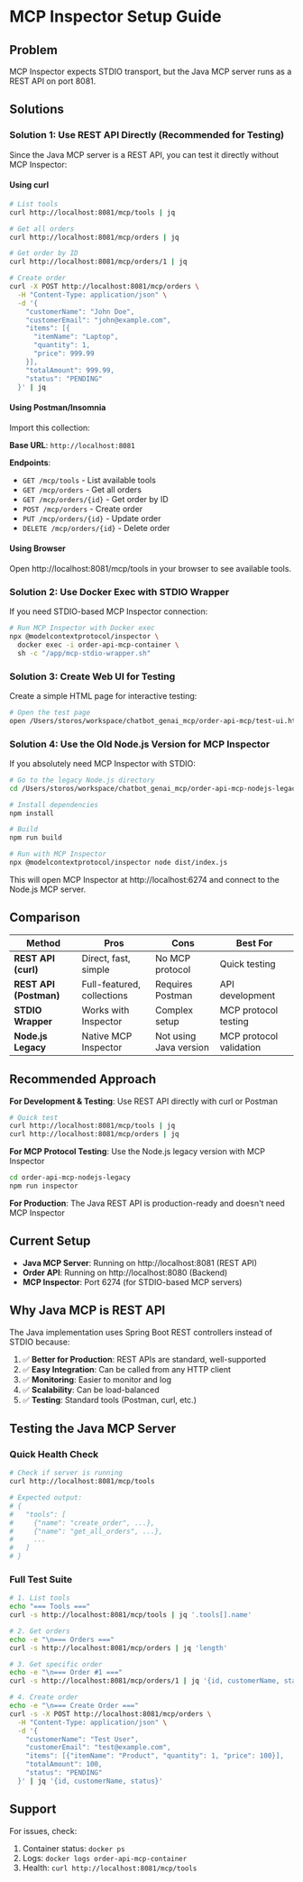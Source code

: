 # MCP Inspector Setup Guide

## Problem
MCP Inspector expects STDIO transport, but the Java MCP server runs as a REST API on port 8081.

## Solutions

### Solution 1: Use REST API Directly (Recommended for Testing)

Since the Java MCP server is a REST API, you can test it directly without MCP Inspector:

#### Using curl
```bash
# List tools
curl http://localhost:8081/mcp/tools | jq

# Get all orders
curl http://localhost:8081/mcp/orders | jq

# Get order by ID
curl http://localhost:8081/mcp/orders/1 | jq

# Create order
curl -X POST http://localhost:8081/mcp/orders \
  -H "Content-Type: application/json" \
  -d '{
    "customerName": "John Doe",
    "customerEmail": "john@example.com",
    "items": [{
      "itemName": "Laptop",
      "quantity": 1,
      "price": 999.99
    }],
    "totalAmount": 999.99,
    "status": "PENDING"
  }' | jq
```

#### Using Postman/Insomnia
Import this collection:

**Base URL**: `http://localhost:8081`

**Endpoints**:
- `GET /mcp/tools` - List available tools
- `GET /mcp/orders` - Get all orders
- `GET /mcp/orders/{id}` - Get order by ID
- `POST /mcp/orders` - Create order
- `PUT /mcp/orders/{id}` - Update order
- `DELETE /mcp/orders/{id}` - Delete order

#### Using Browser
Open http://localhost:8081/mcp/tools in your browser to see available tools.

### Solution 2: Use Docker Exec with STDIO Wrapper

If you need STDIO-based MCP Inspector connection:

```bash
# Run MCP Inspector with Docker exec
npx @modelcontextprotocol/inspector \
  docker exec -i order-api-mcp-container \
  sh -c "/app/mcp-stdio-wrapper.sh"
```

### Solution 3: Create Web UI for Testing

Create a simple HTML page for interactive testing:

```bash
# Open the test page
open /Users/storos/workspace/chatbot_genai_mcp/order-api-mcp/test-ui.html
```

### Solution 4: Use the Old Node.js Version for MCP Inspector

If you absolutely need MCP Inspector with STDIO:

```bash
# Go to the legacy Node.js directory
cd /Users/storos/workspace/chatbot_genai_mcp/order-api-mcp-nodejs-legacy

# Install dependencies
npm install

# Build
npm run build

# Run with MCP Inspector
npx @modelcontextprotocol/inspector node dist/index.js
```

This will open MCP Inspector at http://localhost:6274 and connect to the Node.js MCP server.

## Comparison

| Method | Pros | Cons | Best For |
|--------|------|------|----------|
| **REST API (curl)** | Direct, fast, simple | No MCP protocol | Quick testing |
| **REST API (Postman)** | Full-featured, collections | Requires Postman | API development |
| **STDIO Wrapper** | Works with Inspector | Complex setup | MCP protocol testing |
| **Node.js Legacy** | Native MCP Inspector | Not using Java version | MCP protocol validation |

## Recommended Approach

**For Development & Testing**: Use REST API directly with curl or Postman

```bash
# Quick test
curl http://localhost:8081/mcp/tools | jq
curl http://localhost:8081/mcp/orders | jq
```

**For MCP Protocol Testing**: Use the Node.js legacy version with MCP Inspector

```bash
cd order-api-mcp-nodejs-legacy
npm run inspector
```

**For Production**: The Java REST API is production-ready and doesn't need MCP Inspector

## Current Setup

- **Java MCP Server**: Running on http://localhost:8081 (REST API)
- **Order API**: Running on http://localhost:8080 (Backend)
- **MCP Inspector**: Port 6274 (for STDIO-based MCP servers)

## Why Java MCP is REST API

The Java implementation uses Spring Boot REST controllers instead of STDIO because:

1. ✅ **Better for Production**: REST APIs are standard, well-supported
2. ✅ **Easy Integration**: Can be called from any HTTP client
3. ✅ **Monitoring**: Easier to monitor and log
4. ✅ **Scalability**: Can be load-balanced
5. ✅ **Testing**: Standard tools (Postman, curl, etc.)

## Testing the Java MCP Server

### Quick Health Check
```bash
# Check if server is running
curl http://localhost:8081/mcp/tools

# Expected output:
# {
#   "tools": [
#     {"name": "create_order", ...},
#     {"name": "get_all_orders", ...},
#     ...
#   ]
# }
```

### Full Test Suite
```bash
# 1. List tools
echo "=== Tools ==="
curl -s http://localhost:8081/mcp/tools | jq '.tools[].name'

# 2. Get orders
echo -e "\n=== Orders ==="
curl -s http://localhost:8081/mcp/orders | jq 'length'

# 3. Get specific order
echo -e "\n=== Order #1 ==="
curl -s http://localhost:8081/mcp/orders/1 | jq '{id, customerName, status}'

# 4. Create order
echo -e "\n=== Create Order ==="
curl -s -X POST http://localhost:8081/mcp/orders \
  -H "Content-Type: application/json" \
  -d '{
    "customerName": "Test User",
    "customerEmail": "test@example.com",
    "items": [{"itemName": "Product", "quantity": 1, "price": 100}],
    "totalAmount": 100,
    "status": "PENDING"
  }' | jq '{id, customerName, status}'
```

## Support

For issues, check:
1. Container status: `docker ps`
2. Logs: `docker logs order-api-mcp-container`
3. Health: `curl http://localhost:8081/mcp/tools`
